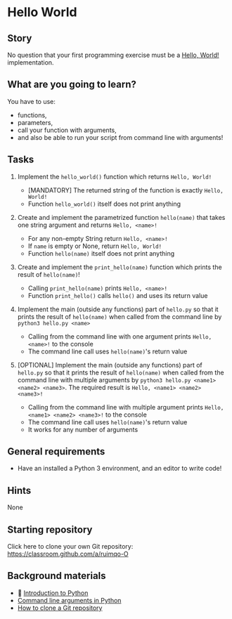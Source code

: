# Hello World

## Story

No question that your first programming exercise must be a [Hello, World!](https://en.wikipedia.org/wiki/%22Hello,_World!%22_program) implementation.

## What are you going to learn?

You have to use:
 - functions,
 - parameters,
 - call your function with arguments,
 - and also be able to run your script from command line with arguments!

## Tasks


1. Implement the `hello_world()` function which returns `Hello, World!`

    - [MANDATORY] The returned string of the function is exactly `Hello, World!`
    - Function `hello_world()` itself does not print anything

2. Create and implement the parametrized function `hello(name)` that takes one string argument and returns `Hello, <name>!`

    - For any non-empty String return `Hello, <name>!`
    - If `name` is empty or None, return `Hello, World!`
    - Function `hello(name)` itself does not print anything

3. Create and implement the `print_hello(name)` function which prints the result of `hello(name)`!

    - Calling `print_hello(name)` prints `Hello, <name>!`
    - Function `print_hello()` calls `hello()` and uses its return value

4. Implement the main (outside any functions) part of `hello.py` so that it prints the result of `hello(name)` when called from the command line by `python3 hello.py <name>`

    - Calling from the command line with one argument prints `Hello, <name>!` to the console
    - The command line call uses `hello(name)`'s return value

5. [OPTIONAL] Implement the main (outside any functions) part of `hello.py` so that it prints the result of `hello(name)` when called from the command line with multiple arguments by `python3 hello.py <name1> <name2> <name3>`. The required result is `Hello, <name1> <name2> <name3>!`

    - Calling from the command line with multiple argument prints `Hello, <name1> <name2> <name3>!` to the console
    - The command line call uses `hello(name)`'s return value
    - It works for any number of arguments


## General requirements

- Have an installed a Python 3 environment, and an editor to write code!

## Hints

None

## Starting repository

Click here to clone your own Git repository:
https://classroom.github.com/a/ruimqo-O

## Background materials

- :triangular_flag_on_post: [Introduction to Python](../pages/python/python-basics.md)
- [Command line arguments in Python](https://appdividend.com/2019/01/22/python-sys-argv-tutorial-command-line-arguments-example/)
- [How to clone a Git repository](https://help.github.com/en/github/creating-cloning-and-archiving-repositories/cloning-a-repository)